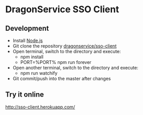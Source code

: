 # DragonService SSO Client

## Development
- Install [Node.js](http://nodejs.org/)
- Git clone the repository [dragonservice/sso-client](https://github.com/dragonservice/sso-client.git)
- Open terminal, switch to the directory and execute:
  - npm install
  - PORT=%PORT% npm run forever
- Open another terminal, switch to the directory and execute:
  - npm run watchify
- Git commit/push into the master after changes

## Try it online
http://sso-client.herokuapp.com/
